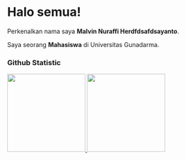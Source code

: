 # Halo semua! 
 
Perkenalkan nama saya **Malvin Nuraffi Herdfdsafdsayanto**.<br>
 
Saya seorang **Mahasiswa** di Universitas Gunadarma.<br>

### Github Statistic
<p align="left">
<a href="https://github.com/dimasmds">
  <img height="180em" src="https://github-readme-stats-eight-theta.vercel.app/api?username=mlvmalvinn&show_icons=true&theme=algolia&include_all_commits=true&count_private=true"/>
  <img height="180em" src="https://github-readme-stats-eight-theta.vercel.app/api/top-langs/?username=mlvmalvinn&layout=compact&langs_count=8&theme=algolia"/>
</a>
</p>

